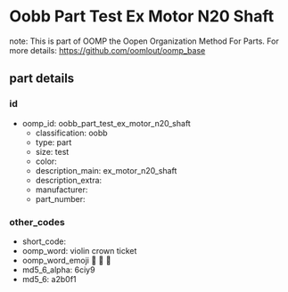 # Oobb Part Test Ex Motor N20 Shaft  

note: This is part of OOMP the Oopen Organization Method For Parts. For more details: https://github.com/oomlout/oomp_base

##  part details





### id
* oomp_id: oobb_part_test_ex_motor_n20_shaft
  * classification: oobb
  * type: part
  * size: test
  * color: 
  * description_main: ex_motor_n20_shaft
  * description_extra: 
  * manufacturer: 
  * part_number: 

### other_codes
* short_code: 
* oomp_word: violin crown ticket
* oomp_word_emoji :violin: :crown: :ticket:
* md5_6_alpha: 6ciy9
* md5_6: a2b0f1